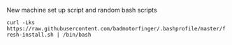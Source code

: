 New machine set up script and random bash scripts

`curl -Lks https://raw.githubusercontent.com/badmotorfinger/.bashprofile/master/fresh-install.sh | /bin/bash`
